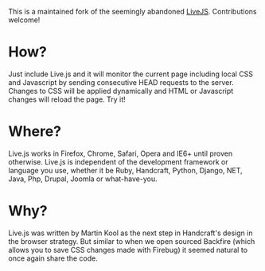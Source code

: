 This is a maintained fork of the seemingly abandoned [LiveJS](https://github.com/Q42/LiveJS). Contributions welcome!

# How?

Just include Live.js and it will monitor the current page including local CSS and Javascript by sending consecutive HEAD requests to the server. Changes to CSS will be applied dynamically and HTML or Javascript changes will reload the page. Try it!

# Where?

Live.js works in Firefox, Chrome, Safari, Opera and IE6+ until proven otherwise. Live.js is independent of the development framework or language you use, whether it be Ruby, Handcraft, Python, Django, NET, Java, Php, Drupal, Joomla or what-have-you.

# Why?

Live.js was written by Martin Kool as the next step in Handcraft's design in the browser strategy. But similar to when we open sourced Backfire (which allows you to save CSS changes made with Firebug) it seemed natural to once again share the code.

